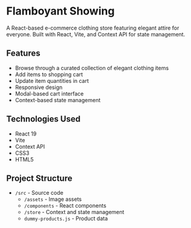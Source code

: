 # Flamboyant Showing

A React-based e-commerce clothing store featuring elegant attire for everyone. Built with React, Vite, and Context API for state management.

## Features

- Browse through a curated collection of elegant clothing items
- Add items to shopping cart
- Update item quantities in cart
- Responsive design
- Modal-based cart interface
- Context-based state management

## Technologies Used

- React 19
- Vite
- Context API
- CSS3
- HTML5

## Project Structure

- `/src` - Source code
  - `/assets` - Image assets
  - `/components` - React components
  - `/store` - Context and state management
  - `dummy-products.js` - Product data
